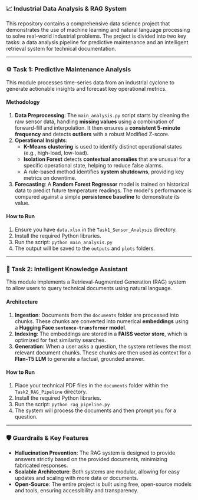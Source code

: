 ### 📈 Industrial Data Analysis & RAG System

This repository contains a comprehensive data science project that demonstrates the use of machine learning and natural language processing to solve real-world industrial problems. The project is divided into two key tasks: a data analysis pipeline for predictive maintenance and an intelligent retrieval system for technical documentation.

***

### ⚙️ Task 1: Predictive Maintenance Analysis

This module processes time-series data from an industrial cyclone to generate actionable insights and forecast key operational metrics.

#### **Methodology**

1.  **Data Preprocessing**: The `main_analysis.py` script starts by cleaning the raw sensor data, handling **missing values** using a combination of forward-fill and interpolation. It then ensures a **consistent 5-minute frequency** and detects **outliers** with a robust Modified Z-score.
2.  **Operational Insights**:
    * **K-Means clustering** is used to identify distinct operational states (e.g., high-load, low-load).
    * **Isolation Forest** detects **contextual anomalies** that are unusual for a specific operational state, helping to reduce false alarms.
    * A rule-based method identifies **system shutdowns**, providing key metrics on downtime.
3.  **Forecasting**: A **Random Forest Regressor** model is trained on historical data to predict future temperature readings. The model's performance is compared against a simple **persistence baseline** to demonstrate its value.

#### **How to Run**

1.  Ensure you have `data.xlsx` in the `Task1_Sensor_Analysis` directory.
2.  Install the required Python libraries.
3.  Run the script: `python main_analysis.py`
4.  The output will be saved to the `outputs` and `plots` folders.

***

### 🧠 Task 2: Intelligent Knowledge Assistant

This module implements a Retrieval-Augmented Generation (RAG) system to allow users to query technical documents using natural language.

#### **Architecture**

1.  **Ingestion**: Documents from the `documents` folder are processed into chunks. These chunks are converted into numerical **embeddings** using a **Hugging Face `sentence-transformer` model**.
2.  **Indexing**: The embeddings are stored in a **FAISS vector store**, which is optimized for fast similarity searches.
3.  **Generation**: When a user asks a question, the system retrieves the most relevant document chunks. These chunks are then used as context for a **Flan-T5 LLM** to generate a factual, grounded answer.

#### **How to Run**

1.  Place your technical PDF files in the `documents` folder within the `Task2_RAG_Pipeline` directory.
2.  Install the required Python libraries.
3.  Run the script: `python rag_pipeline.py`
4.  The system will process the documents and then prompt you for a question.

***

### 🛡️ Guardrails & Key Features

* **Hallucination Prevention**: The RAG system is designed to provide answers strictly based on the provided documents, minimizing fabricated responses.
* **Scalable Architecture**: Both systems are modular, allowing for easy updates and scaling with more data or documents.
* **Open-Source**: The entire project is built using free, open-source models and tools, ensuring accessibility and transparency.
